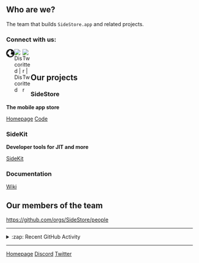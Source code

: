 <!-- 
Docs: How to use GitHub README and actions to auto-generate embedded content.
https://github.com/anuraghazra/github-readme-stats
https://www.youtube.com/watch?v=n6d4KHSKqGk
https://github.com/rahuldkjain/github-profile-readme-generator
 -->

## Who are we?

The team that builds `SideStore.app` and related projects.

### Connect with us:

<!--
[![Website](https://img.shields.io/website?label=sidestore.io&style=for-the-badge&url=https://sidestore.io)](https://sidestore.io)
[![Twitter Follow](https://img.shields.io/twitter/follow/sidestore_io?color=1DA1F2&logo=twitter&style=for-the-badge)](https://twitter.com/intent/follow?original_referer=https%3A%2F%2Fgithub.com%2Fsidestore&screen_name=sidestore)
[![GitHub Followers](https://img.shields.io/github/followers/sidestore?style=for-the-badge)]()
[![GitHub Sponsors](https://img.shields.io/github/sponsors/sidestore?style=for-the-badge
)]() 
-->

[<img align="left" alt="sidestore.io" width="22px" src="https://raw.githubusercontent.com/iconic/open-iconic/master/svg/globe.svg" />][website]
[<img align="left" alt="Discord | Discord" width="22px" src="https://cdn.jsdelivr.net/npm/simple-icons@v3/icons/discord.svg" />][discord]
[<img align="left" alt="Twitter | Twitter" width="22px" src="https://cdn.jsdelivr.net/npm/simple-icons@v3/icons/twitter.svg" />][twitter]

<br />
<br />

## Our projects

### SideStore

__The mobile app store__

[Homepage][website]
[Code][git.sidestore]

### SideKit

__Developer tools for JIT and more__

[SideKit][git.sidekit]

### Documentation

[Wiki][wiki]

## Our members of the team

https://github.com/orgs/SideStore/people

---

<details>
  <summary>:zap: Recent GitHub Activity</summary>

<!--START_SECTION:activity-->
1. 🗣 Commented on [#844](https://github.com/SideStore/SideStore/issues/844) in [SideStore/SideStore](https://github.com/SideStore/SideStore)
2. ❗️ Closed issue [#851](https://github.com/SideStore/SideStore/issues/851) in [SideStore/SideStore](https://github.com/SideStore/SideStore)
3. 🗣 Commented on [#844](https://github.com/SideStore/SideStore/issues/844) in [SideStore/SideStore](https://github.com/SideStore/SideStore)
4. ❗️ Opened issue [#852](https://github.com/SideStore/SideStore/issues/852) in [SideStore/SideStore](https://github.com/SideStore/SideStore)
5. 🗣 Commented on [#844](https://github.com/SideStore/SideStore/issues/844) in [SideStore/SideStore](https://github.com/SideStore/SideStore)
6. 🗣 Commented on [#851](https://github.com/SideStore/SideStore/issues/851) in [SideStore/SideStore](https://github.com/SideStore/SideStore)
7. ❗️ Opened issue [#851](https://github.com/SideStore/SideStore/issues/851) in [SideStore/SideStore](https://github.com/SideStore/SideStore)
8. 🗣 Commented on [#841](https://github.com/SideStore/SideStore/issues/841) in [SideStore/SideStore](https://github.com/SideStore/SideStore)
9. 🗣 Commented on [#841](https://github.com/SideStore/SideStore/issues/841) in [SideStore/SideStore](https://github.com/SideStore/SideStore)
10. ❗️ Closed issue [#847](https://github.com/SideStore/SideStore/issues/847) in [SideStore/SideStore](https://github.com/SideStore/SideStore)
11. 🎉 Merged PR [#850](https://github.com/SideStore/SideStore/pull/850) in [SideStore/SideStore](https://github.com/SideStore/SideStore)
12. 💪 Opened PR [#850](https://github.com/SideStore/SideStore/pull/850) in [SideStore/SideStore](https://github.com/SideStore/SideStore)
13. 🗣 Commented on [#847](https://github.com/SideStore/SideStore/issues/847) in [SideStore/SideStore](https://github.com/SideStore/SideStore)
14. 🗣 Commented on [#847](https://github.com/SideStore/SideStore/issues/847) in [SideStore/SideStore](https://github.com/SideStore/SideStore)
15. 🗣 Commented on [#847](https://github.com/SideStore/SideStore/issues/847) in [SideStore/SideStore](https://github.com/SideStore/SideStore)
16. ❗️ Closed issue [#55](https://github.com/SideStore/Community-Source/issues/55) in [SideStore/Community-Source](https://github.com/SideStore/Community-Source)
17. ❗️ Opened issue [#55](https://github.com/SideStore/Community-Source/issues/55) in [SideStore/Community-Source](https://github.com/SideStore/Community-Source)
18. 🗣 Commented on [#847](https://github.com/SideStore/SideStore/issues/847) in [SideStore/SideStore](https://github.com/SideStore/SideStore)
19. 🗣 Commented on [#848](https://github.com/SideStore/SideStore/issues/848) in [SideStore/SideStore](https://github.com/SideStore/SideStore)
20. ❗️ Closed issue [#848](https://github.com/SideStore/SideStore/issues/848) in [SideStore/SideStore](https://github.com/SideStore/SideStore)
<!--END_SECTION:activity-->

</details>

---

[Homepage][patreon] [Discord][discord] [Twitter][twitter]

<!--
- [Patreon][patreon]
- [OpenCollective][opencollective]
- [YouTube][youtube]
-->

[website]: https://sidestore.io
[wiki]: https://wiki.sidestore.io
[twitter]: https://twitter.com/sidestore_io
[discord]: https://discord.gg/sidestore-949183273383395328
[youtube]: https://youtube.com/TODO
[patreon]: https://www.patreon.com/SideStore
[opencollective]: https://opencollective.com/TODO
[git.sidestore]: https://github.com/SideStore/SideStore/
[git.sidekit]: https://github.com/SideStore/SideKit


